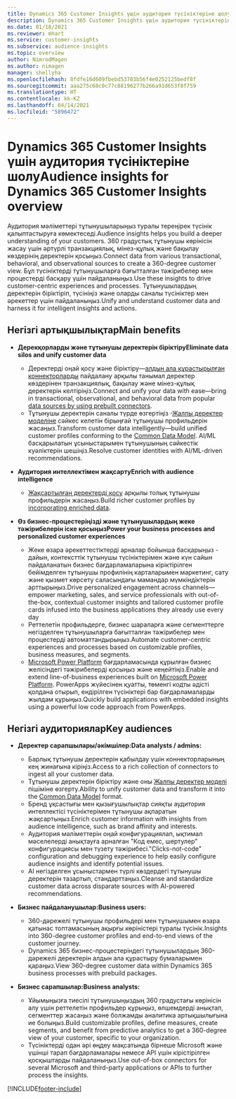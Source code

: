 ```yaml
---
title: Dynamics 365 Customer Insights үшін аудитория түсініктеріне шолу
description: Dynamics 365 Customer Insights үшін аудитория түсініктеріне шолу жасаңыз.
ms.date: 01/18/2021
ms.reviewer: mhart
ms.service: customer-insights
ms.subservice: audience-insights
ms.topic: overview
author: NimrodMagen
ms.author: nimagen
manager: shellyha
ms.openlocfilehash: 8fdfe16d609fbebd53703b56f4e0252125bedf8f
ms.sourcegitcommit: aaa275c60c0c77c88196277b266a91d653f8f759
ms.translationtype: HT
ms.contentlocale: kk-KZ
ms.lasthandoff: 04/14/2021
ms.locfileid: "5896472"
---
```

# <a name="audience-insights-for-dynamics-365-customer-insights-overview"></a><span data-ttu-id="014c9-103">Dynamics 365 Customer Insights үшін аудитория түсініктеріне шолу</span><span class="sxs-lookup"><span data-stu-id="014c9-103">Audience insights for Dynamics 365 Customer Insights overview</span></span>

<span data-ttu-id="014c9-104">Аудитория мәліметтері тұтынушыларыңыз туралы тереңірек түсінік қалыптастыруға көмектеседі.</span><span class="sxs-lookup"><span data-stu-id="014c9-104">Audience insights helps you build a deeper understanding of your customers.</span></span> <span data-ttu-id="014c9-105">360 градустық тұтынушы көрінісін жасау үшін әртүрлі транзакциялық, мінез-құлық және бақылау көздерінің деректерін қосыңыз.</span><span class="sxs-lookup"><span data-stu-id="014c9-105">Connect data from various transactional, behavioral, and observational sources to create a 360-degree customer view.</span></span> <span data-ttu-id="014c9-106">Бұл түсініктерді тұтынушыларға бағытталған тәжірибелер мен процестерді басқару үшін пайдаланыңыз.</span><span class="sxs-lookup"><span data-stu-id="014c9-106">Use these insights to drive customer-centric experiences and processes.</span></span> <span data-ttu-id="014c9-107">Тұтынушылардың деректерін біріктіріп, түсініңіз және оларды саналы түсініктер мен әрекеттер үшін пайдаланыңыз.</span><span class="sxs-lookup"><span data-stu-id="014c9-107">Unify and understand customer data and harness it for intelligent insights and actions.</span></span>

## <a name="main-benefits"></a><span data-ttu-id="014c9-108">Негізгі артықшылықтар</span><span class="sxs-lookup"><span data-stu-id="014c9-108">Main benefits</span></span> 

- <span data-ttu-id="014c9-109">**Дерекқорларды және тұтынушы деректерін біріктіру**</span><span class="sxs-lookup"><span data-stu-id="014c9-109">**Eliminate data silos and unify customer data**</span></span>

  - <span data-ttu-id="014c9-110">Деректерді оңай қосу және біріктіру—[алдын ала құрастырылған коннекторларды](data-sources.md) пайдалану арқылы танымал деректер көздерінен транзакциялық, бақылау және мінез-құлық деректерін келтіріңіз.</span><span class="sxs-lookup"><span data-stu-id="014c9-110">Connect and unify your data with ease—bring in transactional, observational, and behavioral data from popular [data sources by using prebuilt connectors](data-sources.md).</span></span>
  - <span data-ttu-id="014c9-111">Тұтынушы деректерін саналы түрде өзгертіңіз -[Жалпы деректер моделіне](/common-data-model/) сәйкес келетін бірыңғай тұтынушы профильдерін жасаңыз.</span><span class="sxs-lookup"><span data-stu-id="014c9-111">Transform customer data intelligently—build unified customer profiles conforming to the [Common Data Model](/common-data-model/).</span></span> <span data-ttu-id="014c9-112">AI/ML басқарылатын ұсыныстарымен тұтынушының сәйкестік куәліктерін шешіңіз.</span><span class="sxs-lookup"><span data-stu-id="014c9-112">Resolve customer identities with AI/ML-driven recommendations.</span></span>

- <span data-ttu-id="014c9-113">**Аудитория интеллектімен жақсарту**</span><span class="sxs-lookup"><span data-stu-id="014c9-113">**Enrich with audience intelligence**</span></span>

  - <span data-ttu-id="014c9-114">[Жақсартылған деректерді қосу](enrichment-hub.md) арқылы толық тұтынушы профильдерін жасаңыз.</span><span class="sxs-lookup"><span data-stu-id="014c9-114">Build richer customer profiles by [incorporating enriched data](enrichment-hub.md).</span></span>  

- <span data-ttu-id="014c9-115">**Өз бизнес-процестеріңізді және тұтынушылардың жеке тәжірибелерін іске қосыңыз**</span><span class="sxs-lookup"><span data-stu-id="014c9-115">**Power your business processes and personalized customer experiences**</span></span>

  - <span data-ttu-id="014c9-116">Жеке өзара әрекеттестіктерді арналар бойынша басқарыңыз - дайын, контексттік тұтынушы түсініктерімен және күн сайын пайдаланатын бизнес бағдарламаларына кіріктірілген бейімделген тұтынушы профилінің карталарымен маркетинг, сату және қызмет көрсету саласындағы мамандар мүмкіндіктерін арттырыңыз.</span><span class="sxs-lookup"><span data-stu-id="014c9-116">Drive personalized engagement across channels—empower marketing, sales, and service professionals with out-of-the-box, contextual customer insights and tailored customer profile cards infused into the business applications they already use every day</span></span>
  - <span data-ttu-id="014c9-117">Реттелетін профильдерге, бизнес шараларға және сегменттерге негізделген тұтынушыларға бағытталған тәжірибелер мен процестерді автоматтандырыңыз.</span><span class="sxs-lookup"><span data-stu-id="014c9-117">Automate customer-centric experiences and processes based on customizable profiles, business measures, and segments.</span></span>
  - <span data-ttu-id="014c9-118">[Microsoft Power Platform](https://powerplatform.microsoft.com/) бағдарламасында құрылған бизнес желісіндегі тәжірибелерді қосыңыз және кеңейтіңіз.</span><span class="sxs-lookup"><span data-stu-id="014c9-118">Enable and extend line-of-business experiences built on [Microsoft Power Platform](https://powerplatform.microsoft.com/).</span></span> <span data-ttu-id="014c9-119">PowerApps жүйесінен қуатты, төменгі кодты әдісті қолдана отырып, ендірілген түсініктері бар бағдарламаларды жылдам құрыңыз.</span><span class="sxs-lookup"><span data-stu-id="014c9-119">Quickly build applications with embedded insights using a powerful low code approach from PowerApps.</span></span>  

## <a name="key-audiences"></a><span data-ttu-id="014c9-120">Негізгі аудиториялар</span><span class="sxs-lookup"><span data-stu-id="014c9-120">Key audiences</span></span>

- <span data-ttu-id="014c9-121">**Деректер сарапшылары/әкімшілер:**</span><span class="sxs-lookup"><span data-stu-id="014c9-121">**Data analysts / admins:**</span></span>

  - <span data-ttu-id="014c9-122">Барлық тұтынушы деректерін қабылдау үшін коннекторларының кең жинағына кіріңіз.</span><span class="sxs-lookup"><span data-stu-id="014c9-122">Access to a rich collection of connectors to ingest all your customer data.</span></span>
  - <span data-ttu-id="014c9-123">Тұтынушы деректерін біріктіру және оны [Жалпы деректер моделі](/common-data-model/) пішіміне өзгерту.</span><span class="sxs-lookup"><span data-stu-id="014c9-123">Ability to unify customer data and transform it into the [Common Data Model](/common-data-model/) format.</span></span>
  - <span data-ttu-id="014c9-124">Бренд ұқсастығы мен қызығушылықтар сияқты аудитория интеллектісі түсініктерімен тұтынушы ақпаратын жақсартыңыз.</span><span class="sxs-lookup"><span data-stu-id="014c9-124">Enrich customer information with insights from audience intelligence, such as brand affinity and interests.</span></span>
  - <span data-ttu-id="014c9-125">Аудитория мәліметтерін оңай конфигурациялап, ықтимал мәселелерді анықтауға арналған "Код емес, шертулер" конфигурациясы мен түзету тәжірибесі.</span><span class="sxs-lookup"><span data-stu-id="014c9-125">"Clicks-not-code" configuration and debugging experience to help easily configure audience insights and identify potential issues.</span></span>
  - <span data-ttu-id="014c9-126">AI негізделген ұсыныстармен түрлі көздердегі тұтынушы деректерін тазартып, стандарттаңыз.</span><span class="sxs-lookup"><span data-stu-id="014c9-126">Cleanse and standardize customer data across disparate sources with AI-powered recommendations.</span></span>  

- <span data-ttu-id="014c9-127">**Бизнес пайдаланушылар:**</span><span class="sxs-lookup"><span data-stu-id="014c9-127">**Business users:**</span></span>

  - <span data-ttu-id="014c9-128">360-дәрежелі тұтынушы профильдері мен тұтынушымен өзара қатынас топтамасының ақырғы көріністері туралы түсінік.</span><span class="sxs-lookup"><span data-stu-id="014c9-128">Insights into 360-degree customer profiles and end-to-end views of the customer journey.</span></span>
  - <span data-ttu-id="014c9-129">Dynamics 365 бизнес-процестеріндегі тұтынушылардың 360-дәрежелі деректерін алдын ала құрастыру бумаларымен қараңыз.</span><span class="sxs-lookup"><span data-stu-id="014c9-129">View 360-degree customer data within Dynamics 365 business processes with prebuild packages.</span></span>

- <span data-ttu-id="014c9-130">**Бизнес сарапшылар:**</span><span class="sxs-lookup"><span data-stu-id="014c9-130">**Business analysts:**</span></span>

  - <span data-ttu-id="014c9-131">Ұйымыңызға тиесілі тұтынушыңыздың 360 градустағы көрінісін алу үшін реттелетін профильдер құрыңыз, өлшемдерді анықтап, сегменттер жасаңыз және болжамды аналитика артықшылығына ие болыңыз.</span><span class="sxs-lookup"><span data-stu-id="014c9-131">Build customizable profiles, define measures, create segments, and benefit from predictive analytics to get a 360-degree view of your customer, specific to your organization.</span></span>  
  - <span data-ttu-id="014c9-132">Түсініктерді одан әрі өңдеу мақсатында бірнеше Microsoft және үшінші тарап бағдарламалары немесе API үшін кірістірілген қосқыштарды пайдаланыңыз.</span><span class="sxs-lookup"><span data-stu-id="014c9-132">Use out-of-box connectors for several Microsoft and third-party applications or APIs to further process the insights.</span></span>


[!INCLUDE[footer-include](../includes/footer-banner.md)]
